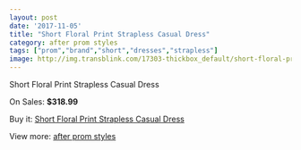 ```yaml
---
layout: post
date: '2017-11-05'
title: "Short Floral Print Strapless Casual Dress"
category: after prom styles
tags: ["prom","brand","short","dresses","strapless"]
image: http://img.transblink.com/17303-thickbox_default/short-floral-print-strapless-casual-dress.jpg
---
```

Short Floral Print Strapless Casual Dress

On Sales: **$318.99**
<a href="https://www.transblink.com/en/after-prom-styles/5452-short-floral-print-strapless-casual-dress.html"><amp-img layout="responsive" width="600" height="600" src="//img.transblink.com/17303-thickbox_default/short-floral-print-strapless-casual-dress.jpg" alt="Short Floral Print Strapless Casual Dress 0" /></a>
<a href="https://www.transblink.com/en/after-prom-styles/5452-short-floral-print-strapless-casual-dress.html"><amp-img layout="responsive" width="600" height="600" src="//img.transblink.com/17305-thickbox_default/short-floral-print-strapless-casual-dress.jpg" alt="Short Floral Print Strapless Casual Dress 1" /></a>
<a href="https://www.transblink.com/en/after-prom-styles/5452-short-floral-print-strapless-casual-dress.html"><amp-img layout="responsive" width="600" height="600" src="//img.transblink.com/17304-thickbox_default/short-floral-print-strapless-casual-dress.jpg" alt="Short Floral Print Strapless Casual Dress 2" /></a>

Buy it: [Short Floral Print Strapless Casual Dress](https://www.transblink.com/en/after-prom-styles/5452-short-floral-print-strapless-casual-dress.html "Short Floral Print Strapless Casual Dress")

View more: [after prom styles](https://www.transblink.com/en/55-after-prom-styles "after prom styles")